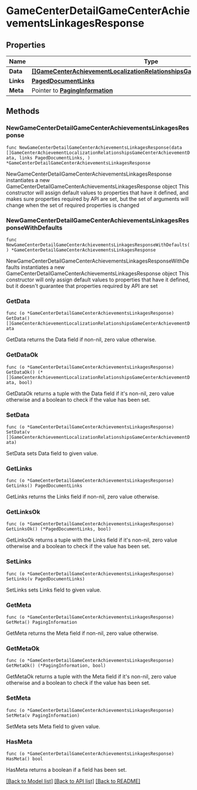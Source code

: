 # GameCenterDetailGameCenterAchievementsLinkagesResponse

## Properties

Name | Type | Description | Notes
------------ | ------------- | ------------- | -------------
**Data** | [**[]GameCenterAchievementLocalizationRelationshipsGameCenterAchievementData**](GameCenterAchievementLocalizationRelationshipsGameCenterAchievementData.md) |  | 
**Links** | [**PagedDocumentLinks**](PagedDocumentLinks.md) |  | 
**Meta** | Pointer to [**PagingInformation**](PagingInformation.md) |  | [optional] 

## Methods

### NewGameCenterDetailGameCenterAchievementsLinkagesResponse

`func NewGameCenterDetailGameCenterAchievementsLinkagesResponse(data []GameCenterAchievementLocalizationRelationshipsGameCenterAchievementData, links PagedDocumentLinks, ) *GameCenterDetailGameCenterAchievementsLinkagesResponse`

NewGameCenterDetailGameCenterAchievementsLinkagesResponse instantiates a new GameCenterDetailGameCenterAchievementsLinkagesResponse object
This constructor will assign default values to properties that have it defined,
and makes sure properties required by API are set, but the set of arguments
will change when the set of required properties is changed

### NewGameCenterDetailGameCenterAchievementsLinkagesResponseWithDefaults

`func NewGameCenterDetailGameCenterAchievementsLinkagesResponseWithDefaults() *GameCenterDetailGameCenterAchievementsLinkagesResponse`

NewGameCenterDetailGameCenterAchievementsLinkagesResponseWithDefaults instantiates a new GameCenterDetailGameCenterAchievementsLinkagesResponse object
This constructor will only assign default values to properties that have it defined,
but it doesn't guarantee that properties required by API are set

### GetData

`func (o *GameCenterDetailGameCenterAchievementsLinkagesResponse) GetData() []GameCenterAchievementLocalizationRelationshipsGameCenterAchievementData`

GetData returns the Data field if non-nil, zero value otherwise.

### GetDataOk

`func (o *GameCenterDetailGameCenterAchievementsLinkagesResponse) GetDataOk() (*[]GameCenterAchievementLocalizationRelationshipsGameCenterAchievementData, bool)`

GetDataOk returns a tuple with the Data field if it's non-nil, zero value otherwise
and a boolean to check if the value has been set.

### SetData

`func (o *GameCenterDetailGameCenterAchievementsLinkagesResponse) SetData(v []GameCenterAchievementLocalizationRelationshipsGameCenterAchievementData)`

SetData sets Data field to given value.


### GetLinks

`func (o *GameCenterDetailGameCenterAchievementsLinkagesResponse) GetLinks() PagedDocumentLinks`

GetLinks returns the Links field if non-nil, zero value otherwise.

### GetLinksOk

`func (o *GameCenterDetailGameCenterAchievementsLinkagesResponse) GetLinksOk() (*PagedDocumentLinks, bool)`

GetLinksOk returns a tuple with the Links field if it's non-nil, zero value otherwise
and a boolean to check if the value has been set.

### SetLinks

`func (o *GameCenterDetailGameCenterAchievementsLinkagesResponse) SetLinks(v PagedDocumentLinks)`

SetLinks sets Links field to given value.


### GetMeta

`func (o *GameCenterDetailGameCenterAchievementsLinkagesResponse) GetMeta() PagingInformation`

GetMeta returns the Meta field if non-nil, zero value otherwise.

### GetMetaOk

`func (o *GameCenterDetailGameCenterAchievementsLinkagesResponse) GetMetaOk() (*PagingInformation, bool)`

GetMetaOk returns a tuple with the Meta field if it's non-nil, zero value otherwise
and a boolean to check if the value has been set.

### SetMeta

`func (o *GameCenterDetailGameCenterAchievementsLinkagesResponse) SetMeta(v PagingInformation)`

SetMeta sets Meta field to given value.

### HasMeta

`func (o *GameCenterDetailGameCenterAchievementsLinkagesResponse) HasMeta() bool`

HasMeta returns a boolean if a field has been set.


[[Back to Model list]](../README.md#documentation-for-models) [[Back to API list]](../README.md#documentation-for-api-endpoints) [[Back to README]](../README.md)


